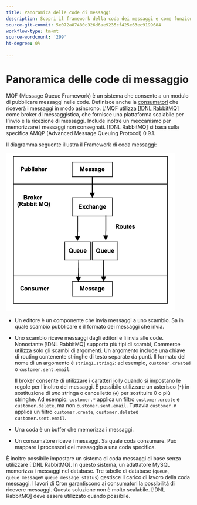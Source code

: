 ```yaml
---
title: Panoramica delle code di messaggi
description: Scopri il framework della coda dei messaggi e come funziona con l’applicazione Adobe Commerce e Magenti Open Source.
source-git-commit: 5e072a87480c326d6ae9235cf425e63ec9199684
workflow-type: tm+mt
source-wordcount: '299'
ht-degree: 0%

---
```



# Panoramica delle code di messaggio

MQF (Message Queue Framework) è un sistema che consente a un modulo di pubblicare messaggi nelle code. Definisce anche la [consumatori](consumers.md) che riceverà i messaggi in modo asincrono. L&#39;MQF utilizza [[!DNL RabbitMQ]](https://www.rabbitmq.com) come broker di messaggistica, che fornisce una piattaforma scalabile per l’invio e la ricezione di messaggi. Include inoltre un meccanismo per memorizzare i messaggi non consegnati. [!DNL RabbitMQ] si basa sulla specifica AMQP (Advanced Message Queuing Protocol) 0.9.1.

Il diagramma seguente illustra il Framework di coda messaggi:

![Framework di coda messaggi](../../assets/configuration/mq-framework.png)

- Un editore è un componente che invia messaggi a uno scambio. Sa in quale scambio pubblicare e il formato dei messaggi che invia.

- Uno scambio riceve messaggi dagli editori e li invia alle code. Nonostante [!DNL RabbitMQ] supporta più tipi di scambi, Commerce utilizza solo gli scambi di argomenti. Un argomento include una chiave di routing contenente stringhe di testo separate da punti. Il formato del nome di un argomento è `string1.string2`: ad esempio, `customer.created` o `customer.sent.email`.

   Il broker consente di utilizzare i caratteri jolly quando si impostano le regole per l’inoltro dei messaggi. È possibile utilizzare un asterisco (`*`) in sostituzione di _uno_ stringa o cancelletto (`#`) per sostituire 0 o più stringhe. Ad esempio: `customer.*` applica un filtro `customer.create` e `customer.delete`, ma non `customer.sent.email`. Tuttavia `customer.#` applica un filtro `customer.create`,  `customer.delete`e `customer.sent.email`.

- Una coda è un buffer che memorizza i messaggi.

- Un consumatore riceve i messaggi. Sa quale coda consumare. Può mappare i processori del messaggio a una coda specifica.

È inoltre possibile impostare un sistema di coda messaggi di base senza utilizzare [!DNL RabbitMQ]. In questo sistema, un adattatore MySQL memorizza i messaggi nel database. Tre tabelle di database (`queue`, `queue_message`e `queue_message_status`) gestisce il carico di lavoro della coda messaggi. I lavori di Cron garantiscono ai consumatori la possibilità di ricevere messaggi. Questa soluzione non è molto scalabile. [!DNL RabbitMQ] deve essere utilizzato quando possibile.
